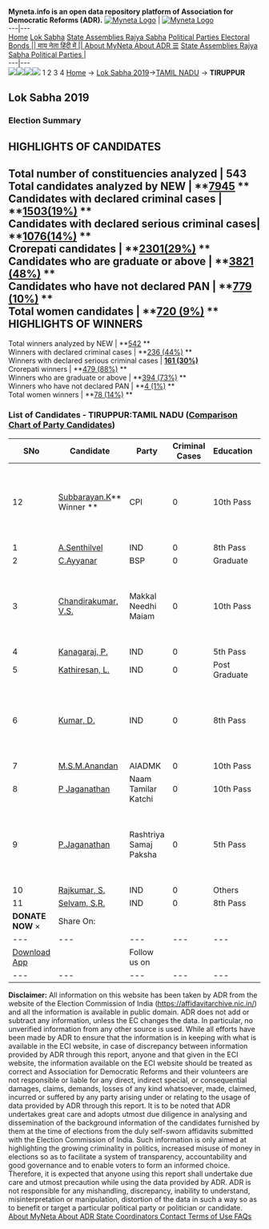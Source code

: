 **Myneta.info is an open data repository platform of Association for Democratic Reforms (ADR).**
[![Myneta Logo](https://www.myneta.info/lib/img/myneta-logo.png)](https://www.myneta.info/) | [![Myneta Logo](https://www.myneta.info/lib/img/adr-logo.png)](https://adrindia.org)  
---|---  
[Home](https://www.myneta.info/) [Lok Sabha](https://www.myneta.info/#ls "Lok Sabha") [ State Assemblies ](https://www.myneta.info/#sa "State Assemblies") [Rajya Sabha](https://www.myneta.info/#rs "Rajya Sabha") [Political Parties ](https://www.myneta.info/party "Political Parties") [ Electoral Bonds ](https://www.myneta.info/electoral_bonds "Electoral Bonds") [ || माय नेता हिंदी में || ](https://translate.google.co.in/translate?prev=hp&hl=en&js=y&u=www.myneta.info&sl=en&tl=hi&history_state0=) [ About MyNeta ](https://adrindia.org/content/about-myneta) [ About ADR ](https://adrindia.org/about-adr/who-we-are) [☰](javascript:void\(0\))
[ State Assemblies ](https://www.myneta.info/#sa "State Assemblies") [ Rajya Sabha ](https://www.myneta.info/#rs "Rajya Sabha") [ Political Parties ](https://www.myneta.info/party "Political Parties")
|   
---|---  
![](https://www.myneta.info/lib/img/banner/banner-1.png)![](https://www.myneta.info/lib/img/banner/banner-2.png)![](https://www.myneta.info/lib/img/banner/banner-3.png)![](https://www.myneta.info/lib/img/banner/banner-4.png)
1  2  3  4 
[Home](https://www.myneta.info/) → [Lok Sabha 2019](https://www.myneta.info/LokSabha2019/)→[TAMIL NADU](https://www.myneta.info/LokSabha2019/index.php?action=show_constituencies&state_id=55) → **TIRUPPUR**
### 
## Lok Sabha 2019
###  Election Summary 
HIGHLIGHTS OF CANDIDATES  
---  
Total number of constituencies analyzed |  543   
Total candidates analyzed by NEW | **[7945](https://www.myneta.info/LokSabha2019/index.php?action=summary&subAction=candidates_analyzed&sort=candidate#summary) **  
Candidates with declared criminal cases | **[1503(19%)](https://www.myneta.info/LokSabha2019/index.php?action=summary&subAction=crime&sort=candidate#summary) **  
Candidates with declared serious criminal cases| **[1076(14%)](https://www.myneta.info/LokSabha2019/index.php?action=summary&subAction=serious_crime&sort=candidate#summary) **  
Crorepati candidates | **[2301(29%)](https://www.myneta.info/LokSabha2019/index.php?action=summary&subAction=crorepati&sort=candidate#summary) **  
Candidates who are graduate or above | **[3821 (48%)](https://www.myneta.info/LokSabha2019/index.php?action=summary&subAction=education&sort=candidate#summary) **  
Candidates who have not declared PAN | **[779 (10%)](https://www.myneta.info/LokSabha2019/index.php?action=summary&subAction=without_pan&sort=candidate#summary) **  
Total women candidates | **[720 (9%)](https://www.myneta.info/LokSabha2019/index.php?action=summary&subAction=women_candidate&sort=candidate#summary) **  
HIGHLIGHTS OF WINNERS  
---  
Total winners analyzed by NEW | **[542](https://www.myneta.info/LokSabha2019/index.php?action=summary&subAction=winner_analyzed&sort=candidate#summary) **  
Winners with declared criminal cases | **[236 (44%)](https://www.myneta.info/LokSabha2019/index.php?action=summary&subAction=winner_crime&sort=candidate#summary) **  
Winners with declared serious criminal cases | **[161 (30%)](https://www.myneta.info/LokSabha2019/index.php?action=summary&subAction=winner_serious_crime&sort=candidate#summary)**  
Crorepati winners | **[479 (88%)](https://www.myneta.info/LokSabha2019/index.php?action=summary&subAction=winner_crorepati&sort=candidate#summary) **  
Winners who are graduate or above | **[394 (73%)](https://www.myneta.info/LokSabha2019/index.php?action=summary&subAction=winner_education&sort=candidate#summary) **  
Winners who have not declared PAN | **[4 (1%)](https://www.myneta.info/LokSabha2019/index.php?action=summary&subAction=winner_without_pan&sort=candidate#summary) **  
Total women winners | **[78 (14%)](https://www.myneta.info/LokSabha2019/index.php?action=summary&subAction=winner_women&sort=candidate#summary) **  
### List of Candidates - TIRUPPUR:TAMIL NADU ([Comparison Chart of Party Candidates](https://www.myneta.info/LokSabha2019/comparisonchart.php?constituency_id=824))
SNo | Candidate| Party| Criminal Cases| Education| Age| Total Assets| Liabilities  
---|---|---|---|---|---|---|---  
12  | [Subbarayan.K](https://www.myneta.info/LokSabha2019/candidate.php?candidate_id=5284)** Winner ** | CPI | 0 | 10th Pass| 71 | ![](https://myneta.info/image_v2.php?myneta_folder=LokSabha2019&candidate_id=5284&col=ta) | ![](https://myneta.info/image_v2.php?myneta_folder=LokSabha2019&candidate_id=5284&col=lia)  
1  | [A.Senthilvel](https://www.myneta.info/LokSabha2019/candidate.php?candidate_id=5287) | IND | 0 | 8th Pass| 46 | Rs 42,56,700 ~ 42 Lacs+ | Rs 0 ~   
2  | [C.Ayyanar](https://www.myneta.info/LokSabha2019/candidate.php?candidate_id=5285) | BSP | 0 | Graduate| 56 | Rs 96,000 ~ 96 Thou+ | Rs 0 ~   
3  | [Chandirakumar, V.S.](https://www.myneta.info/LokSabha2019/candidate.php?candidate_id=7519) | Makkal Needhi Maiam | 0 | 10th Pass| 46 | ![](https://myneta.info/image_v2.php?myneta_folder=LokSabha2019&candidate_id=7519&col=ta) | ![](https://myneta.info/image_v2.php?myneta_folder=LokSabha2019&candidate_id=7519&col=lia)  
4  | [Kanagaraj, P.](https://www.myneta.info/LokSabha2019/candidate.php?candidate_id=7524) | IND | 0 | 5th Pass| 31 | Rs 2,92,800 ~ 2 Lacs+ | Rs 2,00,596 ~ 2 Lacs+  
5  | [Kathiresan, L.](https://www.myneta.info/LokSabha2019/candidate.php?candidate_id=7511) | IND | 0 | Post Graduate| 46 | Rs 7,81,042 ~ 7 Lacs+ | Rs 0 ~   
6  | [Kumar, D.](https://www.myneta.info/LokSabha2019/candidate.php?candidate_id=7513) | IND | 0 | 8th Pass| 32 | ![](https://myneta.info/image_v2.php?myneta_folder=LokSabha2019&candidate_id=7513&col=ta) | ![](https://myneta.info/image_v2.php?myneta_folder=LokSabha2019&candidate_id=7513&col=lia)  
7  | [M.S.M.Anandan](https://www.myneta.info/LokSabha2019/candidate.php?candidate_id=5283) | AIADMK | 0 | 10th Pass| 56 | Rs 9,38,84,772 ~ 9 Crore+ | Rs 1,02,78,297 ~ 1 Crore+  
8  | [P Jaganathan](https://www.myneta.info/LokSabha2019/candidate.php?candidate_id=5282) | Naam Tamilar Katchi | 0 | 10th Pass| 50 | Rs 1,28,62,368 ~ 1 Crore+ | Rs 0 ~   
9  | [P.Jaganathan](https://www.myneta.info/LokSabha2019/candidate.php?candidate_id=5289) | Rashtriya Samaj Paksha | 0 | 5th Pass| 60 | ![](https://myneta.info/image_v2.php?myneta_folder=LokSabha2019&candidate_id=5289&col=ta) | ![](https://myneta.info/image_v2.php?myneta_folder=LokSabha2019&candidate_id=5289&col=lia)  
10  | [Rajkumar, S.](https://www.myneta.info/LokSabha2019/candidate.php?candidate_id=7515) | IND | 0 | Others| 29 | Rs 1,60,000 ~ 1 Lacs+ | Rs 0 ~   
11  | [Selvam, S.R.](https://www.myneta.info/LokSabha2019/candidate.php?candidate_id=7518) | IND | 0 | 8th Pass| 65 | Rs 6,15,58,069 ~ 6 Crore+ | Rs 1,55,37,415 ~ 1 Crore+  
|  **DONATE NOW** × |  Share On:  | [](https://api.whatsapp.com/send?text=https%3A%2F%2Fmyneta.info%2Fpunjab2022%2Findex.php%3Faction%3Dshow_constituencies%26state_id%3D19) | [](https://www.facebook.com/sharer/sharer.php?u=https%3A%2F%2Fmyneta.info%2Fpunjab2022%2Findex.php%3Faction%3Dshow_constituencies%26state_id%3D19) | [](https://twitter.com/share?url=https%3A%2F%2Fmyneta.info%2Fpunjab2022%2Findex.php%3Faction%3Dshow_constituencies%26state_id%3D19)  
---|---|---|---|---  
| [ Download App ](https://play.google.com/store/apps/details?id=com.webrosoft.myneta1&pcampaignid=pcampaignidMKT-Other-global-all-co-prtnr-py-PartBadge-Mar2515-1) | [](https://play.google.com/store/apps/details?id=com.webrosoft.myneta1&pcampaignid=pcampaignidMKT-Other-global-all-co-prtnr-py-PartBadge-Mar2515-1) |  Follow us on  | [](https://www.facebook.com/adrindia.org/) | [](https://twitter.com/adrspeaks) | [](https://groups.google.com/g/national-election-watch?hl=en&pli=1) | [](https://www.instagram.com/adrspeaks/) | [](https://www.youtube.com/user/adrspeaks) | [](https://sharechat.com/profile/adrspeaks)  
---|---|---|---|---|---|---|---|---  
**Disclaimer:** All information on this website has been taken by ADR from the website of the Election Commission of India (https://affidavitarchive.nic.in/) and all the information is available in public domain. ADR does not add or subtract any information, unless the EC changes the data. In particular, no unverified information from any other source is used. While all efforts have been made by ADR to ensure that the information is in keeping with what is available in the ECI website, in case of discrepancy between information provided by ADR through this report, anyone and that given in the ECI website, the information available on the ECI website should be treated as correct and Association for Democratic Reforms and their volunteers are not responsible or liable for any direct, indirect special, or consequential damages, claims, demands, losses of any kind whatsoever, made, claimed, incurred or suffered by any party arising under or relating to the usage of data provided by ADR through this report. It is to be noted that ADR undertakes great care and adopts utmost due diligence in analysing and dissemination of the background information of the candidates furnished by them at the time of elections from the duly self-sworn affidavits submitted with the Election Commission of India. Such information is only aimed at highlighting the growing criminality in politics, increased misuse of money in elections so as to facilitate a system of transparency, accountability and good governance and to enable voters to form an informed choice. Therefore, it is expected that anyone using this report shall undertake due care and utmost precaution while using the data provided by ADR. ADR is not responsible for any mishandling, discrepancy, inability to understand, misinterpretation or manipulation, distortion of the data in such a way so as to benefit or target a particular political party or politician or candidate. 
[ About MyNeta ](https://adrindia.org/content/about-myneta) [ About ADR ](https://adrindia.org/about-adr/who-we-are) [ State Coordinators ](https://adrindia.org/about-adr/state-coordinators) [ Contact ](https://adrindia.org/contact-us) [ Terms of Use ](https://adrindia.org/content/adr-terms-use) [ FAQs ](https://adrindia.org/content/faqs)
